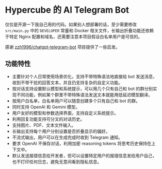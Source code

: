 # Hypercube 的 AI Telegram Bot

仅仅是开源一下我自己用的代码。如果别人想部署的话，至少需要修改 `src/main.py` 中的 `DEVELOPER` 常量和 Docker 相关文件，长输出折叠功能还依赖于特定 Nginx 配置和域名，还需要注意本项目假设白名单用户是可信的。

感谢 [zzh1996/chatgpt-telegram-bot](https://github.com/zzh1996/chatgpt-telegram-bot) 项目提供了一些启发。

## 功能特性

- 主要针对个人日常使用场景优化，支持不带特殊语法地直接给 bot 发送消息，收到不带干扰的回答文本，并且仍支持复杂的自定义功能。
- 按对话支持设置默认模型和系统提示，可以用几个只有自己和 bot 的群分别实现不同功能，例如某个群里不带特殊语法发送文本就能用低延迟模型翻译。
- 按用户白名单，白名单用户可以随意创建多个只有自己和 bot 的群。
- 同时支持 OpenAI 和 Gemini 模型。
- 用户友好的模型和参数选择界面，支持自定义系统提示。
- 利用回复功能支持可分叉的对话历史。
- 支持图片、PDF、文本文件输入。
- 长输出支持每个用户分别设置是否折叠显示的偏好。
- 不流式输出，用户可以在生成完成时收到 Telegram 通知。
- 要求 OpenAI 不保存对话，利用加密 reasoning tokens 将思考历史保持在上下文中。
- 默认发送报错信息给开发者，但可以设置特定用户的报错信息发给用户自己，也不打印任何日志，避免无意间看到隐私信息。

